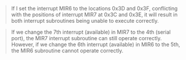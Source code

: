 > If I set the interrupt MIR6 to the locations 0x3D and 0x3F,
> conflicting with the positions of interrupt MIR7 at 0x3C and 0x3E,
> it will result in both interrupt subroutines being unable to execute correctly.


>If we change the 7th interrupt (available) in MIR7 to the 4th (serial port), the MIR7 interrupt subroutine can still operate correctly.
>However, if we change the 6th interrupt (available) in MIR6 to the 5th, the MIR6 subroutine cannot operate correctly.
